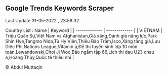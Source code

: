 

## Google Trends Keywords Scraper 
 
Last Update 31-05-2022 , 23:58:32

Country List :
 Name  | Keyword |
| ------------- | ------------- |
| VIETNAM | Triệu Quân Sự,Việt Nam vs Afghanistan,Giá xăng,Đánh giá năng lực,Park Shin Hye,Tangmo Nida,Từ Hy Viên,Thiều Bảo Trâm,Isco,Xăng tăng giá,Lưu Diệc Phi,Nations League,Vitamin a,Đề thi tuyển sinh lớp 10 môn toán,Lewandowski,Choi Ji Woo,Bão ngầm tập 66,Lich thi dau U23 chau a,Hoàng Thùy,Quốc tế thiếu nhi |



© Abdul Muttaqin 
